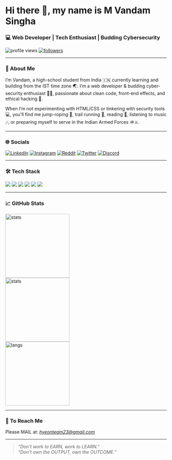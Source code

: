 # Hi there 👋, my name is M Vandam Singha
### 💻 Web Developer | Tech Enthusiast | Budding Cybersecurity

<p>
  <img src="https://komarev.com/ghpvc/?username=lightbrigadeofficial&label=Profile%20Views&color=0e75b6&style=flat" alt="profile views" /> 
  <a href="https://github.com/YourUserName?tab=followers">
    <img src="https://img.shields.io/github/followers/lightbrigadeofficial?label=Followers&style=social" alt="followers" />
  </a>
</p>

---

### 🚀 About Me  
I’m Vandam, a high-school student from India 🇮🇳 currently learning and building from the IST time zone 🌏. I’m a web developer & budding cyber-security enthusiast 🧑‍💻, passionate about clean code, front-end effects, and ethical hacking 🔐.

When I’m not experimenting with HTML/CSS or tinkering with security tools 💻, you’ll find me jump-roping 🦘, trail running 🏃, reading 📖, listening to music 🎶, or preparing myself to serve in the Indian Armed Forces 🪖⚔️.

---

### 🌐 Socials 

[![LinkedIn](https://img.shields.io/badge/LinkedIn-0077B5?style=for-the-badge&logo=linkedin&logoColor=white)](https://www.linkedin.com/in/m-vandam-singha-351264326/)
[![Instagram](https://img.shields.io/badge/Instagram-E4405F?style=for-the-badge&logo=instagram&logoColor=white)](https://www.instagram.com/vandam.io/) 
[![Reddit](https://img.shields.io/badge/Reddit-FF4500?style=for-the-badge&logo=reddit&logoColor=white)](https://www.reddit.com/user/One-Composer7837/) 
[![Twitter](https://img.shields.io/badge/Twitter-1DA1F2?style=for-the-badge&logo=twitter&logoColor=white)](https://x.com/tx_aaron_3125) 
[![Discord](https://img.shields.io/badge/Discord-5865F2?style=for-the-badge&logo=discord&logoColor=white)](https://discord.com/users/vandam.dev) 

---

### 🛠️ Tech Stack  
<p>
  <img src="https://img.shields.io/badge/-HTML5-E34F26?logo=html5&logoColor=white&style=for-the-badge" />
  <img src="https://img.shields.io/badge/-CSS3-1572B6?logo=css3&logoColor=white&style=for-the-badge" />
  <img src="https://img.shields.io/badge/-JavaScript-F7DF1E?logo=javascript&logoColor=black&style=for-the-badge" />
  <img src="https://img.shields.io/badge/-Git-F05032?logo=git&logoColor=white&style=for-the-badge" />
  <img src="https://img.shields.io/badge/-Linux-000000?logo=linux&logoColor=white&style=for-the-badge" />
  <img src="https://img.shields.io/badge/-Vercel-ffffff?logo=vercel&logoColor=black&style=for-the-badge" />
</p>

---

### 📈 GitHub Stats  
<p>
  <img src="https://github-readme-stats.vercel.app/api?username=lightbrigadeofficial&show_icons=true&theme=radical" alt="stats" height="200" /> <br>
  <img src="https://github-readme-streak-stats.herokuapp.com/?user=lightbrigadeofficial&theme=radical&hide_border=false" alt="stats" height="200" /> <br>
  <img src="https://github-readme-stats.vercel.app/api/top-langs/?username=lightbrigadeofficial&layout=compact&theme=radical" alt="langs" height="200" />
</p>

---

### 📩 To Reach Me

Please MAIL at: [<i>hyeonteam23@gmail.com<i>](mailto:hyeonteam23@gmail.com)

---

> *“Don't work to EARN, work to LEARN.”* <br>
> *“Don't own the OUTPUT, own the OUTCOME.”*
